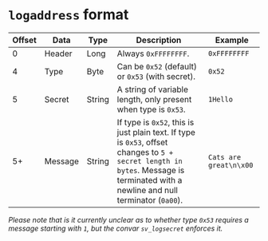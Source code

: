 # `logaddress` format
Offset | Data | Type | Description | Example
-------|------|------|------------ |--------
0 | Header | Long | Always `0xFFFFFFFF`. | `0xFFFFFFFF`
4 | Type | Byte | Can be `0x52` (default) or `0x53` (with secret). | `0x52`
5 | Secret | String | A string of variable length, only present when type is `0x53`. | `1Hello`
5+ | Message | String | If type is `0x52`, this is just plain text. If type is `0x53`, offset changes to `5 + secret length in bytes`. Message is terminated with a newline and null terminator (`0a00`). | `Cats are great\n\x00`

*Please note that is it currently unclear as to whether type `0x53` requires a message starting with `1`, but the convar `sv_logsecret` enforces it.* 

